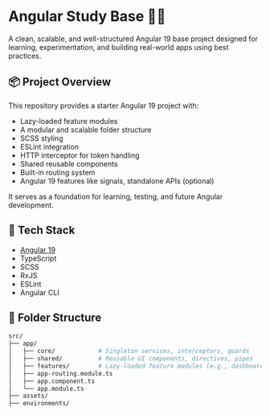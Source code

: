# Angular Study Base 🧠🚀

A clean, scalable, and well-structured Angular 19 base project designed for learning, experimentation, and building real-world apps using best practices.

## 📦 Project Overview

This repository provides a starter Angular 19 project with:

- Lazy-loaded feature modules
- A modular and scalable folder structure
- SCSS styling
- ESLint integration
- HTTP interceptor for token handling
- Shared reusable components
- Built-in routing system
- Angular 19 features like signals, standalone APIs (optional)

It serves as a foundation for learning, testing, and future Angular development.

## 🔧 Tech Stack

- [Angular 19](https://angular.io/)
- TypeScript
- SCSS
- RxJS
- ESLint
- Angular CLI

## 📁 Folder Structure

```bash
src/
├── app/
│   ├── core/            # Singleton services, interceptors, guards
│   ├── shared/          # Reusable UI components, directives, pipes
│   ├── features/        # Lazy-loaded feature modules (e.g., dashboard, auth)
│   ├── app-routing.module.ts
│   ├── app.component.ts
│   └── app.module.ts
├── assets/
├── environments/